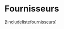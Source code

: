 # Fournisseurs

[!include[listefournisseurs](fournisseurs.listefournisseurs.autogen.md)]




















































